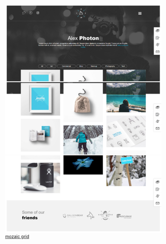 <img src="images/screenshot-mozaicgrid.netlify.com-2019.01.24-11-15-34.png">
<img src="images/screenshot-mozaicgrid.netlify.com-2019.01.24-11-16-29.png">
<img src="images/screenshot-mozaicgrid.netlify.com-2019.01.24-11-17-25.png">
<a href="https://mozaicgrid.netlify.com/"
>mozaic grid</a>
